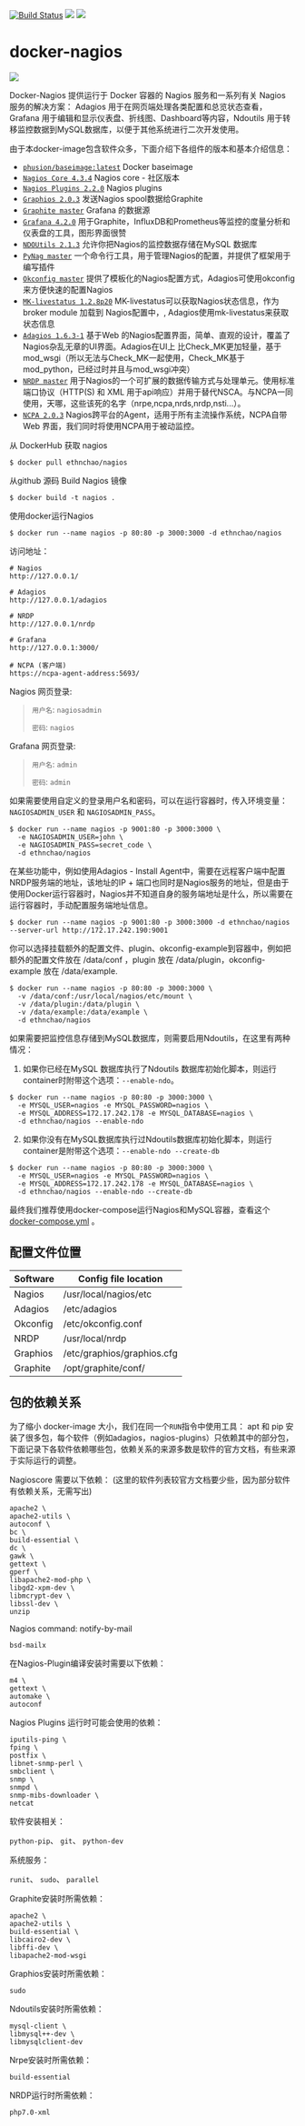 [![Build Status](https://api.travis-ci.org/ethnchao/docker-nagios.svg?branch=master)](https://travis-ci.org/ethnchao/docker-nagios)  [![](https://images.microbadger.com/badges/image/ethnchao/nagios.svg)](https://microbadger.com/images/ethnchao/nagios "Get your own image badge on microbadger.com")  [![](https://images.microbadger.com/badges/version/ethnchao/nagios.svg)](https://microbadger.com/images/ethnchao/nagios "Get your own version badge on microbadger.com")

# docker-nagios

[![](https://avatars0.githubusercontent.com/u/5666660?v=3&s=200)](https://www.nagios.org/ "Nagios")

Docker-Nagios 提供运行于 Docker 容器的 Nagios 服务和一系列有关 Nagios 服务的解决方案：
Adagios 用于在网页端处理各类配置和总览状态查看，Grafana 用于编辑和显示仪表盘、折线图、Dashboard等内容，Ndoutils 用于转移监控数据到MySQL数据库，以便于其他系统进行二次开发使用。

由于本docker-image包含软件众多，下面介绍下各组件的版本和基本介绍信息：

* [`phusion/baseimage:latest`](https://hub.docker.com/r/phusion/baseimage/) Docker baseimage
* [`Nagios Core 4.3.4`](https://github.com/NagiosEnterprises/nagioscore) Nagios core - 社区版本
* [`Nagios Plugins 2.2.0`](https://github.com/nagios-plugins/nagios-plugins) Nagios plugins
* [`Graphios 2.0.3`](https://pypi.python.org/pypi/graphios) 发送Nagios spool数据给Graphite
* [`Graphite master`](https://github.com/graphite-project/graphite-web/) Grafana 的数据源
* [`Grafana 4.2.0`](https://grafana.com/) 用于Graphite，InfluxDB和Prometheus等监控的度量分析和仪表盘的工具，图形界面很赞
* [`NDOUtils 2.1.3`](https://github.com/NagiosEnterprises/ndoutils) 允许你把Nagios的监控数据存储在MySQL 数据库
* [`PyNag master`](https://github.com/pynag/pynag/) 一个命令行工具，用于管理Nagios的配置，并提供了框架用于编写插件
* [`Okconfig master`](https://github.com/opinkerfi/okconfig) 提供了模板化的Nagios配置方式，Adagios可使用okconfig来方便快速的配置Nagios
* [`MK-livestatus 1.2.8p20`](http://mathias-kettner.com/) MK-livestatus可以获取Nagios状态信息，作为broker module 加载到 Nagios配置中，, Adagios使用mk-livestatus来获取状态信息
* [`Adagios 1.6.3-1`](https://github.com/opinkerfi/adagios.git) 基于Web 的Nagios配置界面，简单、直观的设计，覆盖了Nagios杂乱无章的UI界面。Adagios在UI上 比Check_MK更加轻量，基于mod_wsgi（所以无法与Check_MK一起使用，Check_MK基于mod_python，已经过时并且与mod_wsgi冲突）
* [`NRDP master`](https://github.com/NagiosEnterprises/nrdp) 用于Nagios的一个可扩展的数据传输方式与处理单元。使用标准端口协议（HTTP(S) 和 XML 用于api响应）并用于替代NSCA。与NCPA一同使用，天哪，这些该死的名字（nrpe,ncpa,nrds,nrdp,nsti...）。
* [`NCPA 2.0.3`](https://github.com/NagiosEnterprises/ncpa) Nagios跨平台的Agent，适用于所有主流操作系统，NCPA自带Web 界面，我们同时将使用NCPA用于被动监控。

从 DockerHub 获取 nagios

~~~~shell
$ docker pull ethnchao/nagios
~~~~

从github 源码 Build Nagios 镜像

~~~~shell
$ docker build -t nagios .
~~~~

使用docker运行Nagios

~~~~shell
$ docker run --name nagios -p 80:80 -p 3000:3000 -d ethnchao/nagios
~~~~

访问地址：

~~~~shell
# Nagios
http://127.0.0.1/

# Adagios
http://127.0.0.1/adagios

# NRDP
http://127.0.0.1/nrdp

# Grafana
http://127.0.0.1:3000/

# NCPA (客户端)
https://ncpa-agent-address:5693/
~~~~

Nagios 网页登录:

> `用户名`: `nagiosadmin`
>
> `密码`: `nagios`

Grafana 网页登录:

> `用户名`: `admin`
>
> `密码`: `admin`

如果需要使用自定义的登录用户名和密码，可以在运行容器时，传入环境变量：`NAGIOSADMIN_USER` 和 `NAGIOSADMIN_PASS`。

~~~~shell
$ docker run --name nagios -p 9001:80 -p 3000:3000 \
  -e NAGIOSADMIN_USER=john \
  -e NAGIOSADMIN_PASS=secret_code \
  -d ethnchao/nagios
~~~~

在某些功能中，例如使用Adagios - Install Agent中，需要在远程客户端中配置NRDP服务端的地址，该地址的IP + 端口也同时是Nagios服务的地址，但是由于使用Docker运行容器时，Nagios并不知道自身的服务端地址是什么，所以需要在运行容器时，手动配置服务端地址信息。

~~~~shell
$ docker run --name nagios -p 9001:80 -p 3000:3000 -d ethnchao/nagios --server-url http://172.17.242.190:9001
~~~~

你可以选择挂载额外的配置文件、plugin、okconfig-example到容器中，例如把额外的配置文件放在 /data/conf ，plugin 放在 /data/plugin，okconfig-example 放在 /data/example.

~~~~shell
$ docker run --name nagios -p 80:80 -p 3000:3000 \
  -v /data/conf:/usr/local/nagios/etc/mount \
  -v /data/plugin:/data/plugin \
  -v /data/example:/data/example \
  -d ethnchao/nagios
~~~~

如果需要把监控信息存储到MySQL数据库，则需要启用Ndoutils，在这里有两种情况：


1. 如果你已经在MySQL 数据库执行了Ndoutils 数据库初始化脚本，则运行container时附带这个选项：`--enable-ndo`。

~~~~shell
$ docker run --name nagios -p 80:80 -p 3000:3000 \
  -e MYSQL_USER=nagios -e MYSQL_PASSWORD=nagios \
  -e MYSQL_ADDRESS=172.17.242.178 -e MYSQL_DATABASE=nagios \
  -d ethnchao/nagios --enable-ndo
~~~~

2. 如果你没有在MySQL数据库执行过Ndoutils数据库初始化脚本，则运行container是附带这个选项：`--enable-ndo --create-db`

~~~~shell
$ docker run --name nagios -p 80:80 -p 3000:3000 \
  -e MYSQL_USER=nagios -e MYSQL_PASSWORD=nagios \
  -e MYSQL_ADDRESS=172.17.242.178 -e MYSQL_DATABASE=nagios \
  -d ethnchao/nagios --enable-ndo --create-db
~~~~

最终我们推荐使用docker-compose运行Nagios和MySQL容器，查看这个 [docker-compose.yml][72bb6132] 。

## 配置文件位置

Software | Config file location
---------|---------------------------
Nagios   | /usr/local/nagios/etc
Adagios  | /etc/adagios
Okconfig | /etc/okconfig.conf
NRDP     | /usr/local/nrdp
Graphios | /etc/graphios/graphios.cfg
Graphite | /opt/graphite/conf/

## 包的依赖关系

为了缩小 docker-image 大小，我们在同一个`RUN`指令中使用工具： apt 和 pip 安装了很多包，每个软件（例如adagios，nagios-plugins）只依赖其中的部分包，下面记录下各软件依赖哪些包，依赖关系的来源多数是软件的官方文档，有些来源于实际运行的调整。

Nagioscore 需要以下依赖：
(这里的软件列表较官方文档要少些，因为部分软件有依赖关系，无需写出)

~~~~
apache2 \
apache2-utils \
autoconf \
bc \
build-essential \
dc \
gawk \
gettext \
gperf \
libapache2-mod-php \
libgd2-xpm-dev \
libmcrypt-dev \
libssl-dev \
unzip
~~~~

Nagios command: notify-by-mail

~~~~
bsd-mailx
~~~~

在Nagios-Plugin编译安装时需要以下依赖：

~~~~
m4 \
gettext \
automake \
autoconf
~~~~

Nagios Plugins 运行时可能会使用的依赖：

~~~~
iputils-ping \
fping \
postfix \
libnet-snmp-perl \
smbclient \
snmp \
snmpd \
snmp-mibs-downloader \
netcat
~~~~

软件安装相关：

`python-pip`、 `git`、 `python-dev`

系统服务：

`runit`、 `sudo`、 `parallel`

Graphite安装时所需依赖：

~~~~
apache2 \
apache2-utils \
build-essential \
libcairo2-dev \
libffi-dev \
libapache2-mod-wsgi
~~~~

Graphios安装时所需依赖：

~~~~
sudo
~~~~

Ndoutils安装时所需依赖：

~~~~
mysql-client \
libmysql++-dev \
libmysqlclient-dev
~~~~

Nrpe安装时所需依赖：

~~~~
build-essential
~~~~

NRDP运行时所需依赖：

~~~~
php7.0-xml
~~~~

[72bb6132]: https://github.com/ethnchao/docker-nagios/blob/master/docker-compose.yml "docker-compose.yml"

